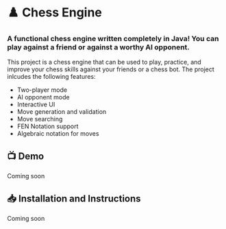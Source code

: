 # :chess_pawn: Chess Engine

### A functional chess engine written completely in Java! You can play against a friend or against a worthy AI opponent.

This project is a chess engine that can be used to play, practice, and improve your chess skills against your friends or a chess bot. The project inlcudes the following features:

* Two-player mode
* AI opponent mode
* Interactive UI
* Move generation and validation
* Move searching
* FEN Notation support
* Algebraic notation for moves

## :tv: Demo 

Coming soon

## :inbox_tray: Installation and Instructions

Coming soon
